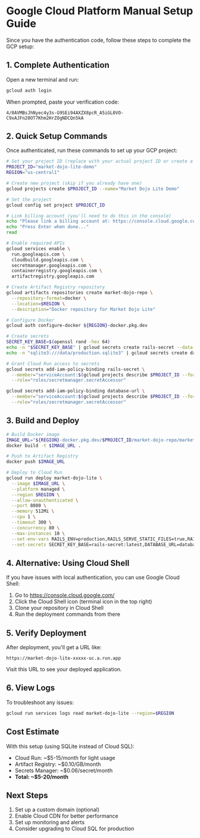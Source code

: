 # Google Cloud Platform Manual Setup Guide

Since you have the authentication code, follow these steps to complete the GCP setup:

## 1. Complete Authentication

Open a new terminal and run:
```bash
gcloud auth login
```

When prompted, paste your verification code:
```
4/0AVMBsJhNyec4y3s-G9SEi94AXZX8pcR_A5iGL0VO-C9xAJFn20OT7Khm2HrZOgNDCQn5kA
```

## 2. Quick Setup Commands

Once authenticated, run these commands to set up your GCP project:

```bash
# Set your project ID (replace with your actual project ID or create a new one)
PROJECT_ID="market-dojo-lite-demo"
REGION="us-central1"

# Create new project (skip if you already have one)
gcloud projects create $PROJECT_ID --name="Market Dojo Lite Demo"

# Set the project
gcloud config set project $PROJECT_ID

# Link billing account (you'll need to do this in the console)
echo "Please link a billing account at: https://console.cloud.google.com/billing/linkedaccount?project=$PROJECT_ID"
echo "Press Enter when done..."
read

# Enable required APIs
gcloud services enable \
  run.googleapis.com \
  cloudbuild.googleapis.com \
  secretmanager.googleapis.com \
  containerregistry.googleapis.com \
  artifactregistry.googleapis.com

# Create Artifact Registry repository
gcloud artifacts repositories create market-dojo-repo \
  --repository-format=docker \
  --location=$REGION \
  --description="Docker repository for Market Dojo Lite"

# Configure Docker
gcloud auth configure-docker ${REGION}-docker.pkg.dev

# Create secrets
SECRET_KEY_BASE=$(openssl rand -hex 64)
echo -n "$SECRET_KEY_BASE" | gcloud secrets create rails-secret --data-file=-
echo -n "sqlite3:///data/production.sqlite3" | gcloud secrets create database-url --data-file=-

# Grant Cloud Run access to secrets
gcloud secrets add-iam-policy-binding rails-secret \
  --member="serviceAccount:$(gcloud projects describe $PROJECT_ID --format='value(projectNumber)')-compute@developer.gserviceaccount.com" \
  --role="roles/secretmanager.secretAccessor"

gcloud secrets add-iam-policy-binding database-url \
  --member="serviceAccount:$(gcloud projects describe $PROJECT_ID --format='value(projectNumber)')-compute@developer.gserviceaccount.com" \
  --role="roles/secretmanager.secretAccessor"
```

## 3. Build and Deploy

```bash
# Build Docker image
IMAGE_URL="${REGION}-docker.pkg.dev/$PROJECT_ID/market-dojo-repo/market-dojo-lite:latest"
docker build -t $IMAGE_URL .

# Push to Artifact Registry
docker push $IMAGE_URL

# Deploy to Cloud Run
gcloud run deploy market-dojo-lite \
  --image $IMAGE_URL \
  --platform managed \
  --region $REGION \
  --allow-unauthenticated \
  --port 8080 \
  --memory 512Mi \
  --cpu 1 \
  --timeout 300 \
  --concurrency 80 \
  --max-instances 10 \
  --set-env-vars RAILS_ENV=production,RAILS_SERVE_STATIC_FILES=true,RAILS_LOG_TO_STDOUT=true \
  --set-secrets SECRET_KEY_BASE=rails-secret:latest,DATABASE_URL=database-url:latest
```

## 4. Alternative: Using Cloud Shell

If you have issues with local authentication, you can use Google Cloud Shell:

1. Go to https://console.cloud.google.com/
2. Click the Cloud Shell icon (terminal icon in the top right)
3. Clone your repository in Cloud Shell
4. Run the deployment commands from there

## 5. Verify Deployment

After deployment, you'll get a URL like:
```
https://market-dojo-lite-xxxxx-uc.a.run.app
```

Visit this URL to see your deployed application.

## 6. View Logs

To troubleshoot any issues:
```bash
gcloud run services logs read market-dojo-lite --region=$REGION
```

## Cost Estimate

With this setup (using SQLite instead of Cloud SQL):
- Cloud Run: ~$5-15/month for light usage
- Artifact Registry: ~$0.10/GB/month
- Secrets Manager: ~$0.06/secret/month
- **Total: ~$5-20/month**

## Next Steps

1. Set up a custom domain (optional)
2. Enable Cloud CDN for better performance
3. Set up monitoring and alerts
4. Consider upgrading to Cloud SQL for production